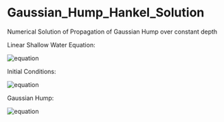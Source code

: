 # Gaussian_Hump_Hankel_Solution
Numerical Solution of Propagation of Gaussian Hump over constant depth


Linear Shallow Water Equation:

![equation](https://latex.codecogs.com/svg.latex?\nabla^{2}%20\eta(\boldsymbol{r},%20t)-\frac{1}{c^{2}}%20\frac{\partial^{2}%20\eta(\boldsymbol{r},%20t)}{\partial%20t^{2}}=0)

Initial Conditions:

![equation](https://latex.codecogs.com/svg.latex?\left.\eta(\boldsymbol{r},%20t)\right|_{t=0}=\eta_{0}(\boldsymbol{r})%20\quad\quad\quad\left.\frac{\partial%20\eta(\boldsymbol{r},%20t)}{\partial%20t}\right|_{t=0}=0)

Gaussian Hump:

![equation](https://latex.codecogs.com/svg.latex?\eta_{0}(r)=a_{0}\exp%20\left(-\frac{2%20r^{2}}{\lambda_{0}^{2}}\right))
